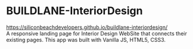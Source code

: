 # BUILDLANE-InteriorDesign
https://siliconbeachdevelopers.github.io/buildlane-interiordesign/  
A responsive landing page for Interior Design WebSite that connects their existing pages. 
This app was built with Vanilla JS, HTML5, CSS3. 
